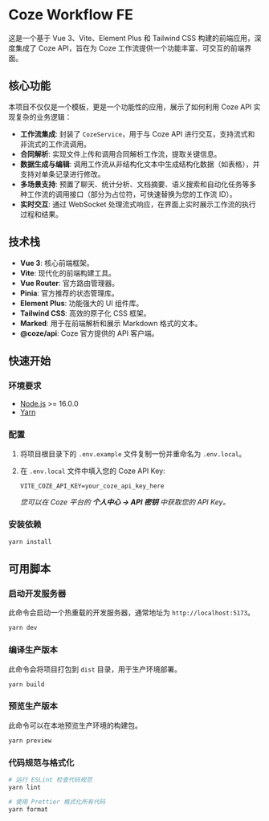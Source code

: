 # Coze Workflow FE

这是一个基于 Vue 3、Vite、Element Plus 和 Tailwind CSS 构建的前端应用，深度集成了 Coze API，旨在为 Coze 工作流提供一个功能丰富、可交互的前端界面。

## 核心功能

本项目不仅仅是一个模板，更是一个功能性的应用，展示了如何利用 Coze API 实现复杂的业务逻辑：

- **工作流集成**: 封装了 `CozeService`，用于与 Coze API 进行交互，支持流式和非流式的工作流调用。
- **合同解析**: 实现文件上传和调用合同解析工作流，提取关键信息。
- **数据生成与编辑**: 调用工作流从非结构化文本中生成结构化数据（如表格），并支持对单条记录进行修改。
- **多场景支持**: 预置了聊天、统计分析、文档摘要、语义搜索和自动化任务等多种工作流的调用接口（部分为占位符，可快速替换为您的工作流 ID）。
- **实时交互**: 通过 WebSocket 处理流式响应，在界面上实时展示工作流的执行过程和结果。

## 技术栈

- **Vue 3**: 核心前端框架。
- **Vite**: 现代化的前端构建工具。
- **Vue Router**: 官方路由管理器。
- **Pinia**: 官方推荐的状态管理库。
- **Element Plus**: 功能强大的 UI 组件库。
- **Tailwind CSS**: 高效的原子化 CSS 框架。
- **Marked**: 用于在前端解析和展示 Markdown 格式的文本。
- **@coze/api**: Coze 官方提供的 API 客户端。

## 快速开始

### 环境要求

- [Node.js](https://nodejs.org/en/) >= 16.0.0
- [Yarn](https://yarnpkg.com/)

### 配置

1.  将项目根目录下的 `.env.example` 文件复制一份并重命名为 `.env.local`。
2.  在 `.env.local` 文件中填入您的 Coze API Key:

    ```env
    VITE_COZE_API_KEY=your_coze_api_key_here
    ```

    *您可以在 Coze 平台的 **个人中心 -> API 密钥** 中获取您的 API Key。*

### 安装依赖

```sh
yarn install
```

## 可用脚本

### 启动开发服务器

此命令会启动一个热重载的开发服务器，通常地址为 `http://localhost:5173`。

```sh
yarn dev
```

### 编译生产版本

此命令会将项目打包到 `dist` 目录，用于生产环境部署。

```sh
yarn build
```

### 预览生产版本

此命令可以在本地预览生产环境的构建包。

```sh
yarn preview
```

### 代码规范与格式化

```sh
# 运行 ESLint 检查代码规范
yarn lint

# 使用 Prettier 格式化所有代码
yarn format
